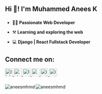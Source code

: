 
<h2 align="left">Hi 👋! I'm Muhammed Anees K</h2>

###



- 👨‍💻 **Passionate Web Developer**

- ⚒️ **Learning and exploring the web**

- 💻 **Django | React Fullstack Developer**

###
<h2 align="left">Connect me on:</h1>
<div align="left">
  <a href="https://www.linkedin.com/in/muhammed-anees-k/" target="_blank">
    <img src="https://img.shields.io/static/v1?message=LinkedIn&logo=linkedin&label=&color=0077B5&logoColor=white&labelColor=&style=for-the-badge" height="25" alt="linkedin logo"  />
  </a>
  <a href="https://stackoverflow.com/users/21319071/muhammed-anees-k" target="_blank">
    <img src="https://img.shields.io/static/v1?message=Stackoverflow&logo=stackoverflow&label=&color=FE7A16&logoColor=white&labelColor=&style=for-the-badge" height="25" alt="stackoverflow logo"  />
  </a>
   <a href="https://leetcode.com/aneezmhmd/" target="_blank">
    <img src="https://img.shields.io/static/v1?message=Leetcode&logo=leetcode&label=&color=FFD219&logoColor=white&labelColor=&style=for-the-badge" height="25" alt="leetcode logo"  />
  </a>
  <a href="mailto:aneesanz221@gmail.com" target="_blank">
    <img src="https://img.shields.io/static/v1?message=Gmail&logo=gmail&label=&color=D14836&logoColor=white&labelColor=&style=for-the-badge" height="25" alt="gmail logo"  />
  </a>
   <a href="https://twitter.com/aneez_mhmd" target="_blank">
    <img src="https://img.shields.io/static/v1?message=Twitter&logo=twitter&label=&color=blue&logoColor=white&labelColor=&style=for-the-badge" height="25" alt="instagram logo"  />
  </a>
   <a href="https://www.instagram.com/_an_eez_/" target="_blank">
    <img src="https://img.shields.io/static/v1?message=Instagram&logo=instagram&label=&color=E4405F&logoColor=white&labelColor=&style=for-the-badge" height="25" alt="instagram logo"  />
  </a>
</div>

###

<p><img align="left" src="https://github-readme-stats.vercel.app/api/top-langs?username=aneesmhmd&show_icons=true&locale=en&layout=compact" alt="aneesmhmd" /></p>
<p><img align="left" src="https://github-readme-stats.vercel.app/api?username=aneesmhmd&show_icons=true&locale=en" alt="aneesmhmd" /></p>



